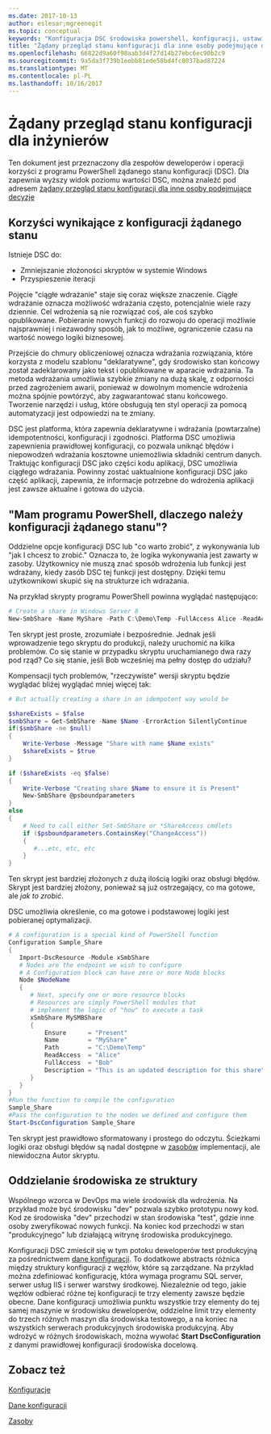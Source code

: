 ```yaml
---
ms.date: 2017-10-13
author: eslesar;mgreenegit
ms.topic: conceptual
keywords: "Konfiguracja DSC środowiska powershell, konfiguracji, ustawienia"
title: "Żądany przegląd stanu konfiguracji dla inne osoby podejmujące decyzje"
ms.openlocfilehash: 66822d9a60f98aab3d4f27d14b27ebc6ec90b2c9
ms.sourcegitcommit: 9a5da3f739b1eebb81ede58bd4fc8037bad87224
ms.translationtype: MT
ms.contentlocale: pl-PL
ms.lasthandoff: 10/16/2017
---
```

# <a name="desired-state-configuration-overview-for-engineers"></a>Żądany przegląd stanu konfiguracji dla inżynierów

Ten dokument jest przeznaczony dla zespołów deweloperów i operacji korzyści z programu PowerShell żądanego stanu konfiguracji (DSC).
Dla zapewnia wyższy widok poziomu wartości DSC, można znaleźć pod adresem [żądany przegląd stanu konfiguracji dla inne osoby podejmujące decyzje](decisionMaker.md)

## <a name="benefits-of-desired-state-configuration"></a>Korzyści wynikające z konfiguracji żądanego stanu

Istnieje DSC do:

- Zmniejszanie złożoności skryptów w systemie Windows
- Przyspieszenie iteracji

Pojęcie "ciągłe wdrażanie" staje się coraz większe znaczenie.
Ciągłe wdrażanie oznacza możliwość wdrażania często, potencjalnie wiele razy dziennie.
Cel wdrożenia są nie rozwiązać coś, ale coś szybko opublikowane.
Pobieranie nowych funkcji do rozwoju do operacji możliwie najsprawniej i niezawodny sposób, jak to możliwe, ograniczenie czasu na wartość nowego logiki biznesowej.

Przejście do chmury obliczeniowej oznacza wdrażania rozwiązania, które korzysta z modelu szablonu "deklaratywne", gdy środowisko stan końcowy został zadeklarowany jako tekst i opublikowane w aparacie wdrażania.
Ta metoda wdrażania umożliwia szybkie zmiany na dużą skalę, z odporności przed zagrożeniem awarii, ponieważ w dowolnym momencie wdrożenia można spójnie powtórzyć, aby zagwarantować stanu końcowego.
Tworzenie narzędzi i usług, które obsługują ten styl operacji za pomocą automatyzacji jest odpowiedzi na te zmiany.

DSC jest platforma, która zapewnia deklaratywne i wdrażania (powtarzalne) idempotentności, konfiguracji i zgodności.
Platforma DSC umożliwia zapewnienia prawidłowej konfiguracji, co pozwala uniknąć błędów i niepowodzeń wdrażania kosztowne uniemożliwia składniki centrum danych.
Traktując konfiguracji DSC jako części kodu aplikacji, DSC umożliwia ciągłego wdrażania.
Powinny zostać uaktualnione konfiguracji DSC jako część aplikacji, zapewnia, że informacje potrzebne do wdrożenia aplikacji jest zawsze aktualne i gotowa do użycia.

## <a name="i-have-powershell-why-do-i-need-desired-state-configuration"></a>"Mam programu PowerShell, dlaczego należy konfiguracji żądanego stanu"?

Oddzielne opcje konfiguracji DSC lub "co warto zrobić", z wykonywania lub "jak I chcesz to zrobić."
Oznacza to, że logika wykonywania jest zawarty w zasoby.
Użytkownicy nie muszą znać sposób wdrożenia lub funkcji jest wdrażany, kiedy zasób DSC tej funkcji jest dostępny.
Dzięki temu użytkownikowi skupić się na strukturze ich wdrażania.

Na przykład skrypty programu PowerShell powinna wyglądać następująco:
```powershell
# Create a share in Windows Server 8
New-SmbShare -Name MyShare -Path C:\Demo\Temp -FullAccess Alice -ReadAccess Bob
```
Ten skrypt jest proste, zrozumiałe i bezpośrednie.
Jednak jeśli wprowadzenie tego skryptu do produkcji, należy uruchomić na kilka problemów.
Co się stanie w przypadku skryptu uruchamianego dwa razy pod rząd?
Co się stanie, jeśli Bob wcześniej ma pełny dostęp do udziału?

Kompensacji tych problemów, "rzeczywiste" wersji skryptu będzie wyglądać bliżej wyglądać mniej więcej tak:
```powershell
# But actually creating a share in an idempotent way would be

$shareExists = $false
$smbShare = Get-SmbShare -Name $Name -ErrorAction SilentlyContinue
if($smbShare -ne $null)
{
    Write-Verbose -Message "Share with name $Name exists"
    $shareExists = $true
}

if ($shareExists -eq $false)
{
    Write-Verbose "Creating share $Name to ensure it is Present"
    New-SmbShare @psboundparameters
}
else
{
    # Need to call either Set-SmbShare or *ShareAccess cmdlets
    if ($psboundparameters.ContainsKey("ChangeAccess"))
    {
       #...etc, etc, etc
    }
}
```

Ten skrypt jest bardziej złożonych z dużą ilością logiki oraz obsługi błędów.
Skrypt jest bardziej złożony, ponieważ są już ostrzegający, co ma gotowe, ale *jak to zrobić*.

DSC umożliwia określenie, co ma gotowe i podstawowej logiki jest pobieranej optymalizacji.

```powershell
# A configuration is a special kind of PowerShell function
Configuration Sample_Share
{
   Import-DscResource -Module xSmbShare
   # Nodes are the endpoint we wish to configure
   # A Configuration block can have zero or more Node blocks
   Node $NodeName
   {
      # Next, specify one or more resource blocks
      # Resources are simply PowerShell modules that
      # implement the logic of "how" to execute a task
      xSmbShare MySMBShare
      {
          Ensure      = "Present" 
          Name        = "MyShare"
          Path        = "C:\Demo\Temp"  
          ReadAccess  = "Alice"
          FullAccess  = "Bob"
          Description = "This is an updated description for this share"
      }
   }
} 
#Run the function to compile the configuration
Sample_Share
#Pass the configuration to the nodes we defined and configure them
Start-DscConfiguration Sample_Share
```

Ten skrypt jest prawidłowo sformatowany i prostego do odczytu.
Ścieżkami logiki oraz obsługi błędów są nadal dostępne w [zasobów](resources.md) implementacji, ale niewidoczna Autor skryptu.

## <a name="separating-environment-from-structure"></a>Oddzielanie środowiska ze struktury

Wspólnego wzorca w DevOps ma wiele środowisk dla wdrożenia.
Na przykład może być środowisku "dev" pozwala szybko prototypu nowy kod.
Kod ze środowiska "dev" przechodzi w stan środowiska "test", gdzie inne osoby zweryfikować nowych funkcji.
Na koniec kod przechodzi w stan "produkcyjnego" lub działającą witrynę środowiska produkcyjnego.

Konfiguracji DSC zmieścił się w tym potoku deweloperów test produkcyjną za pośrednictwem [dane konfiguracji](configData.md).
To dodatkowe abstracts różnica między struktury konfiguracji z węzłów, które są zarządzane.
Na przykład można zdefiniować konfigurację, która wymaga programu SQL server, serwer usług IIS i serwer warstwy środkowej.
Niezależnie od tego, jakie węzłów odbierać różne tej konfiguracji te trzy elementy zawsze będzie obecne.
Dane konfiguracji umożliwia punktu wszystkie trzy elementy do tej samej maszynie w środowisku deweloperów, oddzielne limit trzy elementy do trzech różnych maszyn dla środowiska testowego, a na koniec na wszystkich serwerach produkcyjnych środowiska produkcyjną.
Aby wdrożyć w różnych środowiskach, można wywołać **Start DscConfiguration** z danymi prawidłowej konfiguracji środowiska docelową.

## <a name="see-also"></a>Zobacz też

[Konfiguracje](configurations.md)

[Dane konfiguracji](configData.md)

[Zasoby](resources.md)
